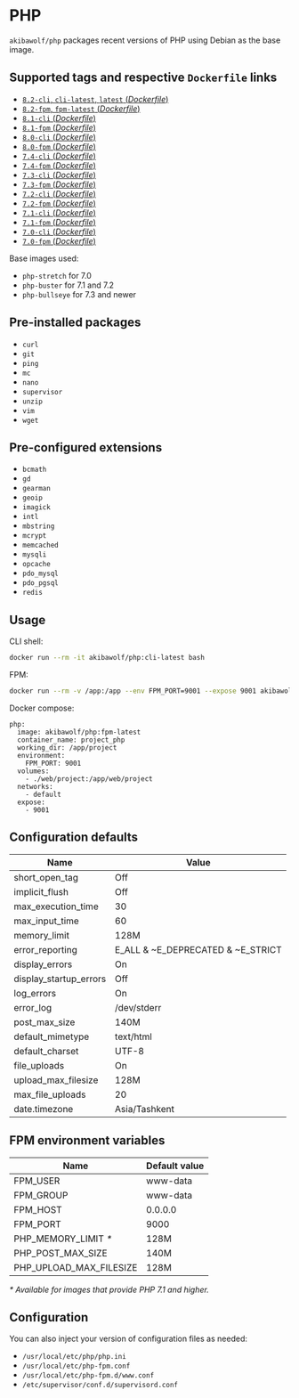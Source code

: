 # PHP

`akibawolf/php` packages recent versions of PHP using Debian as the base image.

## Supported tags and respective `Dockerfile` links

- [`8.2-cli`, `cli-latest`, `latest` (_Dockerfile_)](https://github.com/AkibaWolf/docker-php/tree/master/8.2-cli/Dockerfile)
- [`8.2-fpm`, `fpm-latest` (_Dockerfile_)](https://github.com/AkibaWolf/docker-php/tree/master/8.2-fpm/Dockerfile)
- [`8.1-cli` (_Dockerfile_)](https://github.com/AkibaWolf/docker-php/tree/master/8.1-cli/Dockerfile)
- [`8.1-fpm` (_Dockerfile_)](https://github.com/AkibaWolf/docker-php/tree/master/8.1-fpm/Dockerfile)
- [`8.0-cli` (_Dockerfile_)](https://github.com/AkibaWolf/docker-php/tree/master/8.0-cli/Dockerfile)
- [`8.0-fpm` (_Dockerfile_)](https://github.com/AkibaWolf/docker-php/tree/master/8.0-fpm/Dockerfile)
- [`7.4-cli` (_Dockerfile_)](https://github.com/AkibaWolf/docker-php/tree/master/7.4-cli/Dockerfile)
- [`7.4-fpm` (_Dockerfile_)](https://github.com/AkibaWolf/docker-php/tree/master/7.4-fpm/Dockerfile)
- [`7.3-cli` (_Dockerfile_)](https://github.com/AkibaWolf/docker-php/tree/master/7.3-cli/Dockerfile)
- [`7.3-fpm` (_Dockerfile_)](https://github.com/AkibaWolf/docker-php/tree/master/7.3-fpm/Dockerfile)
- [`7.2-cli` (_Dockerfile_)](https://github.com/AkibaWolf/docker-php/tree/master/7.2-cli/Dockerfile)
- [`7.2-fpm` (_Dockerfile_)](https://github.com/AkibaWolf/docker-php/tree/master/7.2-fpm/Dockerfile)
- [`7.1-cli` (_Dockerfile_)](https://github.com/AkibaWolf/docker-php/tree/master/7.1-cli/Dockerfile)
- [`7.1-fpm` (_Dockerfile_)](https://github.com/AkibaWolf/docker-php/tree/master/7.1-fpm/Dockerfile)
- [`7.0-cli` (_Dockerfile_)](https://github.com/AkibaWolf/docker-php/tree/master/7.0-cli/Dockerfile)
- [`7.0-fpm` (_Dockerfile_)](https://github.com/AkibaWolf/docker-php/tree/master/7.0-fpm/Dockerfile)

Base images used:

- `php-stretch` for 7.0
- `php-buster` for 7.1 and 7.2
- `php-bullseye` for 7.3 and newer

## Pre-installed packages

- `curl`
- `git`
- `ping`
- `mc`
- `nano`
- `supervisor`
- `unzip`
- `vim`
- `wget`

## Pre-configured extensions

- `bcmath`
- `gd`
- `gearman`
- `geoip`
- `imagick`
- `intl`
- `mbstring`
- `mcrypt`
- `memcached`
- `mysqli`
- `opcache`
- `pdo_mysql`
- `pdo_pgsql`
- `redis`

## Usage

CLI shell:

```bash
docker run --rm -it akibawolf/php:cli-latest bash
```

FPM:

```bash
docker run --rm -v /app:/app --env FPM_PORT=9001 --expose 9001 akibawolf/php:fpm-latest
```

Docker compose:

```
php:
  image: akibawolf/php:fpm-latest
  container_name: project_php
  working_dir: /app/project
  environment:
    FPM_PORT: 9001
  volumes:
    - ./web/project:/app/web/project
  networks:
    - default
  expose:
    - 9001
```

## Configuration defaults

| Name                   | Value                             |
| ---------------------- | --------------------------------- |
| short_open_tag         | Off                               |
| implicit_flush         | Off                               |
| max_execution_time     | 30                                |
| max_input_time         | 60                                |
| memory_limit           | 128M                              |
| error_reporting        | E_ALL & ~E_DEPRECATED & ~E_STRICT |
| display_errors         | On                                |
| display_startup_errors | Off                               |
| log_errors             | On                                |
| error_log              | /dev/stderr                       |
| post_max_size          | 140M                              |
| default_mimetype       | text/html                         |
| default_charset        | UTF-8                             |
| file_uploads           | On                                |
| upload_max_filesize    | 128M                              |
| max_file_uploads       | 20                                |
| date.timezone          | Asia/Tashkent                     |

## FPM environment variables

| Name                    | Default value |
| ----------------------- | ------------- |
| FPM_USER                | www-data      |
| FPM_GROUP               | www-data      |
| FPM_HOST                | 0.0.0.0       |
| FPM_PORT                | 9000          |
| PHP_MEMORY_LIMIT _\*_   | 128M          |
| PHP_POST_MAX_SIZE       | 140M          |
| PHP_UPLOAD_MAX_FILESIZE | 128M          |

_\* Available for images that provide PHP 7.1 and higher._

## Configuration

You can also inject your version of configuration files as needed:

- `/usr/local/etc/php/php.ini`
- `/usr/local/etc/php-fpm.conf`
- `/usr/local/etc/php-fpm.d/www.conf`
- `/etc/supervisor/conf.d/supervisord.conf`
